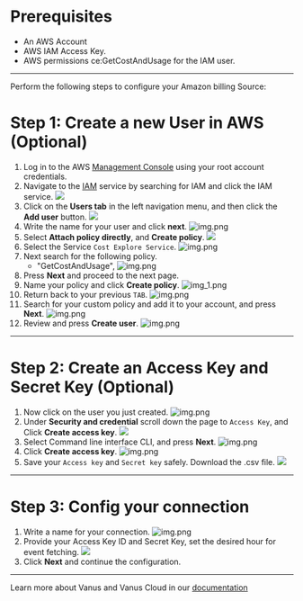 # Prerequisites

- An AWS Account 
- AWS IAM Access Key.
- AWS permissions ce:GetCostAndUsage for the IAM user.

---

Perform the following steps to configure your Amazon billing Source:

# Step 1: Create a new User in AWS (Optional)

1. Log in to the AWS [Management Console](https://aws.amazon.com) using your root account credentials.
2. Navigate to the [IAM](https://console.aws.amazon.com/iam/) service by searching for IAM and click the IAM service.
   ![](images/1.png)
3. Click on the **Users tab** in the left navigation menu, and then click the **Add user** button.
![](images/create%20a%20user.png)
4. Write the name for your user and click **next**.
![img.png](images/3.png)
5. Select **Attach policy directly**, and **Create policy**.
![](images/4..png)
6. Select the Service `Cost Explore Service`.
![img.png](images/5..png)
7. Next search for the following policy.
   - "GetCostAndUsage", 
![img.png](images/6.png)
8. Press **Next** and proceed to the next page.
9. Name your policy and click **Create policy**.
![img_1.png](images/7..png)
10. Return back to your previous `TAB`.
![img.png](images/8.png)
11. Search for your custom policy and add it to your account, and press **Next**.
![img.png](images/9..png)
12. Review and press **Create user**.
![img.png](images/10..png)

---

# Step 2: Create an Access Key and Secret Key (Optional)
1. Now click on the user you just created.
![img.png](images/11.png)
2. Under **Security and credential** scroll down the page to `Access Key`, and Click **Create access key**.
![](images/12.png)
3. Select Command line interface CLI, and press **Next**.
![img.png](images/13.png)
4. Click **Create access key**.
![img.png](images/14.png)
5. Save your `Access key` and `Secret key` safely. Download the .csv file.
    ![](images/15.png)

---

# Step 3: Config your connection

1. Write a name for your connection.
      ![img.png](images/16.png)
2. Provide your Access Key ID and Secret Key, set the desired hour for event fetching.
![](images/17.png)
3. Click **Next** and continue the configuration.

---

Learn more about Vanus and Vanus Cloud in our [documentation](https://docs.vanus.ai)